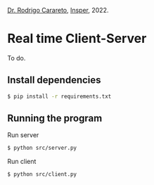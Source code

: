 [Dr. Rodrigo Carareto](http://lattes.cnpq.br/4506432912671820), [Insper](https://github.com/Insper), 2022.

# Real time Client-Server

To do.

## Install dependencies
```bash
$ pip install -r requirements.txt
```


## Running the program
Run server
```bash
$ python src/server.py
```

Run client
```bash
$ python src/client.py
```
